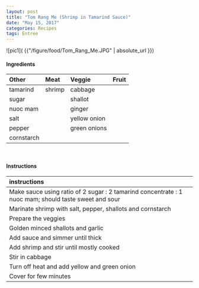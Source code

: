 ```yaml
---
layout: post
title: "Tom Rang Me (Shrimp in Tamarind Sauce)"
date: "May 15, 2017"
categories: Recipes
tags: Entree
---
```




![pic1]( {{"/figure/food/Tom_Rang_Me.JPG" | absolute_url }})




#### Ingredients

<table class = "presenttab">
 <thead>
  <tr>
   <th style="text-align:left;"> Other </th>
   <th style="text-align:left;"> Meat </th>
   <th style="text-align:left;"> Veggie </th>
   <th style="text-align:left;"> Fruit </th>
  </tr>
 </thead>
<tbody>
  <tr>
   <td style="text-align:left;"> tamarind </td>
   <td style="text-align:left;"> shrimp </td>
   <td style="text-align:left;"> cabbage </td>
   <td style="text-align:left;">  </td>
  </tr>
  <tr>
   <td style="text-align:left;"> sugar </td>
   <td style="text-align:left;">  </td>
   <td style="text-align:left;"> shallot </td>
   <td style="text-align:left;">  </td>
  </tr>
  <tr>
   <td style="text-align:left;"> nuoc mam </td>
   <td style="text-align:left;">  </td>
   <td style="text-align:left;"> ginger </td>
   <td style="text-align:left;">  </td>
  </tr>
  <tr>
   <td style="text-align:left;"> salt </td>
   <td style="text-align:left;">  </td>
   <td style="text-align:left;"> yellow onion </td>
   <td style="text-align:left;">  </td>
  </tr>
  <tr>
   <td style="text-align:left;"> pepper </td>
   <td style="text-align:left;">  </td>
   <td style="text-align:left;"> green onions </td>
   <td style="text-align:left;">  </td>
  </tr>
  <tr>
   <td style="text-align:left;"> cornstarch </td>
   <td style="text-align:left;">  </td>
   <td style="text-align:left;">  </td>
   <td style="text-align:left;">  </td>
  </tr>
</tbody>
</table>

<br>

#### Instructions

<table class = "presenttabnoh">
 <thead>
  <tr>
   <th style="text-align:left;"> instructions </th>
  </tr>
 </thead>
<tbody>
  <tr>
   <td style="text-align:left;"> Make sauce using ratio of 2 sugar : 2 tamarind concentrate : 1 nuoc mam; should taste sweet and sour </td>
  </tr>
  <tr>
   <td style="text-align:left;"> Marinate shrimp with salt, pepper, shallots and cornstarch </td>
  </tr>
  <tr>
   <td style="text-align:left;"> Prepare the veggies </td>
  </tr>
  <tr>
   <td style="text-align:left;"> Golden minced shallots and garlic </td>
  </tr>
  <tr>
   <td style="text-align:left;"> Add sauce and simmer until thick </td>
  </tr>
  <tr>
   <td style="text-align:left;"> Add shrimp and stir until mostly cooked </td>
  </tr>
  <tr>
   <td style="text-align:left;"> Stir in cabbage </td>
  </tr>
  <tr>
   <td style="text-align:left;"> Turn off heat and add yellow and green onion </td>
  </tr>
  <tr>
   <td style="text-align:left;"> Cover for few minutes </td>
  </tr>
</tbody>
</table>

